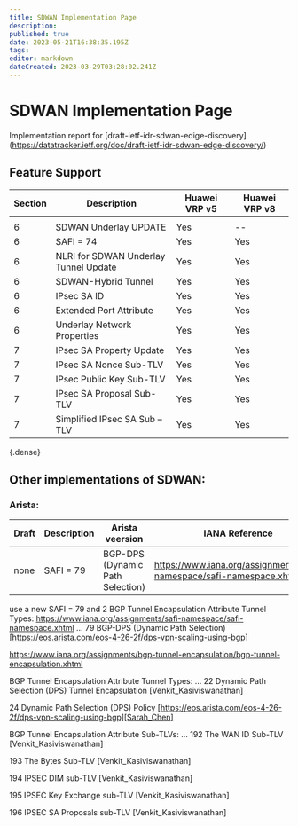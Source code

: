 ```yaml
---
title: SDWAN Implementation Page 
description: 
published: true
date: 2023-05-21T16:38:35.195Z
tags: 
editor: markdown
dateCreated: 2023-03-29T03:28:02.241Z
---
```


# SDWAN Implementation Page 
Implementation report for [draft-ietf-idr-sdwan-edige-discovery]
(https://datatracker.ietf.org/doc/draft-ietf-idr-sdwan-edge-discovery/)

## Feature Support  

| Section | Description | Huawei VRP v5| Huawei VRP v8 |  
|---|---|---|---|
  | | |
|  6	| SDWAN Underlay UPDATE	| Yes | -- |
|  6  | 	SAFI = 74	|  Yes  |  Yes  |
|  6  | NLRI for SDWAN Underlay Tunnel Update | Yes | Yes | 
|  6  | SDWAN-Hybrid Tunnel | Yes | Yes |
|  6  | 	IPsec SA ID	|  Yes	|  Yes  |
|  6  |  Extended Port Attribute | Yes | Yes | 
|  6  | Underlay Network Properties | Yes  | Yes | 
|  7  | IPsec SA Property Update  | Yes  | Yes | 
|  7  | IPsec SA Nonce Sub-TLV    |	Yes	 | Yes | 
|  7  | IPsec Public Key Sub-TLV  | 	Yes | Yes | 
|  7  | IPsec SA Proposal Sub-TLV	|  Yes	| Yes |
|  7  | Simplified IPsec SA Sub – TLV	| Yes | Yes | 
{.dense}


## Other implementations of SDWAN: 
### Arista:

| Draft | Description | Arista veersion | IANA Reference | 
|---|---|---|---|
| none | SAFI = 79  |  BGP-DPS (Dynamic Path Selection) | https://www.iana.org/assignments/safi-namespace/safi-namespace.xhtml | 
use a new SAFI = 79 and 2 BGP Tunnel Encapsulation Attribute Tunnel Types:
https://www.iana.org/assignments/safi-namespace/safi-namespace.xhtml
…
79	BGP-DPS (Dynamic Path Selection)	[https://eos.arista.com/eos-4-26-2f/dps-vpn-scaling-using-bgp]

https://www.iana.org/assignments/bgp-tunnel-encapsulation/bgp-tunnel-encapsulation.xhtml

BGP Tunnel Encapsulation Attribute Tunnel Types:
…
22	Dynamic Path Selection (DPS) Tunnel Encapsulation	[Venkit_Kasiviswanathan]

24	Dynamic Path Selection (DPS) Policy	[https://eos.arista.com/eos-4-26-2f/dps-vpn-scaling-using-bgp][Sarah_Chen]


BGP Tunnel Encapsulation Attribute Sub-TLVs:
…
192	The WAN ID Sub-TLV	[Venkit_Kasiviswanathan]

193	The Bytes Sub-TLV	[Venkit_Kasiviswanathan]

194	IPSEC DIM sub-TLV	[Venkit_Kasiviswanathan]

195	IPSEC Key Exchange sub-TLV	[Venkit_Kasiviswanathan]

196	IPSEC SA Proposals sub-TLV	[Venkit_Kasiviswanathan]


